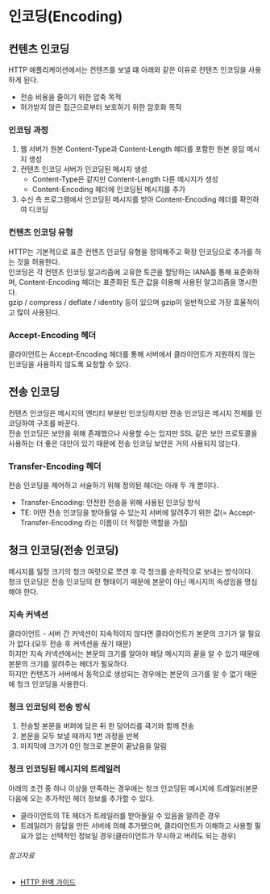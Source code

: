 # 인코딩(Encoding)

## 컨텐츠 인코딩

HTTP 애플리케이션에서는 컨텐츠를 보낼 떄 아래와 같은 이유로 컨텐츠 인코딩을 사용하게 된다.

- 전송 비용을 줄이기 위한 압축 목적
- 허가받지 않은 접근으로부터 보호하기 위한 암호화 목적

### 인코딩 과정

1. 웹 서버가 원본 Content-Type과 Content-Length 헤더를 포함한 원본 응답 메시지 생성
2. 컨텐츠 인코딩 서버가 인코딩된 메시지 생성
    - Content-Type은 같지만 Content-Length 다른 메시지가 생성
    - Content-Encoding 헤더에 인코딩된 메시지를 추가
3. 수신 측 프로그램에서 인코딩된 메시지를 받아 Content-Encoding 헤더를 확인하여 디코딩

### 컨텐츠 인코딩 유형

HTTP는 기본적으로 표준 컨텐츠 인코딩 유형을 정의해주고 확장 인코딩으로 추가를 하는 것을 허용한다.  
인코딩은 각 컨텐츠 인코딩 알고리즘에 고유한 토큰을 할당하는 IANA를 통해 표준화하며, Content-Encoding 헤더는 표준화된 토큰 값을 이용해 사용된 알고리즘을 명시한다.  
gzip / compress / deflate / identity 등이 있으며 gzip이 일반적으로 가장 효율적이고 많이 사용된다.

### Accept-Encoding 헤더

클라이언트는 Accept-Encoding 헤더를 통해 서버에서 클라이언트가 지원하지 않는 인코딩을 사용하지 않도록 요청할 수 있다.

## 전송 인코딩

컨텐츠 인코딩은 메시지의 엔티티 부분만 인코딩하지만 전송 인코딩은 메시지 전체를 인코딩하여 구조를 바꾼다.  
전송 인코딩은 보안을 위해 존재했으나 사용할 수는 있지만 SSL 같은 보안 프로토콜을 사용하는 더 좋은 대안이 있기 때문에 전송 인코딩 보안은 거의 사용되지 않는다.

### Transfer-Encoding 헤더

전송 인코딩을 제어하고 서술하기 위해 정의된 헤더는 아래 두 개 뿐이다.

- Transfer-Encoding: 안전한 전송을 위해 사용된 인코딩 방식
- TE: 어떤 전송 인코딩을 받아들일 수 있는지 서버에 알려주기 위한 값(= Accept-Transfer-Encoding 라는 이름이 더 적절한 역할을 가짐)

## 청크 인코딩(전송 인코딩)

메시지를 일정 크기의 청크 여럿으로 쪼갠 후 각 청크를 순차적으로 보내는 방식이다.  
청크 인코딩은 전송 인코딩의 한 형태이기 때문에 본문이 아닌 메시지의 속성임을 명심해야 한다.

### 지속 커넥션

클라이언트 - 서버 간 커넥션이 지속적이지 않다면 클라이언트가 본문의 크기가 알 필요가 없다.(모두 전송 후 커넥션을 끊기 때문)  
하지만 지속 커넥션에서는 본문의 크기를 알아야 해당 메시지의 끝을 알 수 있기 때문에 본문의 크기를 알려주는 헤더가 필요하다.  
하지만 컨텐츠가 서버에서 동적으로 생성되는 경우에는 본문의 크기를 알 수 없기 때문에 청크 인코딩을 사용한다.

### 청크 인코딩의 전송 방식

1. 전송할 본문을 버퍼에 담은 뒤 한 덩어리를 큭기와 함께 전송
2. 본문을 모두 보낼 때까지 1번 과정을 반복
3. 마지막에 크기가 0인 청크로 본문이 끝났음을 알림

### 청크 인코딩된 메시지의 트레일러

아래의 조건 중 하나 이상을 만족하는 경우에는 청크 인코딩된 메시지에 트레일러(본문 다음에 오는 추가적인 헤더 정보를 추가할 수 있다.

- 클라이언트의 TE 헤더가 트레일러를 받아들일 수 있음을 알려준 경우
- 트레일러가 응답을 만든 서버에 의해 추가됐으며, 클라이언트가 이해하고 사용할 필요가 없는 선택적인 정보일 경우(클라이언트가 무시하고 버려도 되는 경우)

###### 참고자료

- [HTTP 완벽 가이드](https://www.nl.go.kr/seoji/contents/S80100000000.do?schM=intgr_detail_view_isbn&page=1&pageUnit=10&schType=simple&schStr=HTTP+완벽+가이드&isbn=9788966261208&cipId=200309770%2C4096969)